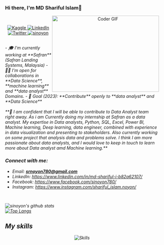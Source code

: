 ### Hi there, I'm MD Shariful Islam👋

<p align="center">
 <img align="right" alt="Coder GIF" height=250 width=350 src="https://i.imgur.com/mXEdCiL.gif" />
<br />
<p align="center">
   <a href="https://www.kaggle.com/shariful07">
    <img alt="Kaggle" src="https://img.shields.io/badge/Kaggle-shariful-blue?style=flat-square&logo=kaggle">
  </a> 
 <a href="https://www.linkedin.com/in/shariful07">
    <img alt="LinkedIn" src="https://img.shields.io/badge/LinkedIn-shariful07-blue?style=flat-square&logo=linkedin">
  </a>
    <a href="https://twitter.com/sinoyon7">
    <img alt="Twitter" src="https://img.shields.io/badge/Twitter-shariful-blue?style=flat-square&logo=Twitter">
  </a> 
  <a href="https://github.com/sinoyon">
  <img src="https://komarev.com/ghpvc/?username=sinoyon&label=Profile%20views&color=0e75b6&style=flat" alt="sinoyon" />
  </a>
</p>
<em>
<br/>
- 🎓 I'm currently working at **Safran** (Safran Landing Systems, Malaysia)
- 🤝🏻 I'm open for collaborations in **Data Science**, **machine learning** and **data analyst** Domains.
- 🎯 Goal (2023): **Contribute** openly to **data analyst** and **Data Science**<br /><br />
**🌱 I am confident that I will be able to contribute to Data Analyst team right away. As i am Currently doing my internship at Safran as a data analyst. My expertise in Data analysts, Python, SQL, Excel, Power BI, Machine learning, Deep learning, data engineer, combined with experience in data visualization and presenting to stakeholders. Also currently working on some project that analysis data and problems solve. I think I am more passionate about data analysts, and I would love to keep in touch to learn more about Data analyst amd Machine learning.**

### Connect with me:
- Email: **srnoyon780@gmail.com**
- LinkedIn: https://www.linkedin.com/in/md-shariful-i-b82a62107/
- Facebook: https://www.facebook.com/sinoyon780/
- Instagram: https://www.instagram.com/shariful_islam.noyon/
<br />

![sinoyon's github stats](https://github-readme-stats.vercel.app/api?username=sinoyon&show_icons=true&theme=radical)
<br >
[![Top Langs](https://github-readme-stats.vercel.app/api/top-langs/?username=sinoyon&layout=compact)](https://github.com/sinoyon/github-readme-stats)
 
## My skills

<p align="center">
  <img align="center" alt="Skills" src="https://github.com/viclafouch/viclafouch/blob/master/img/pack.png" />
 
</p>
